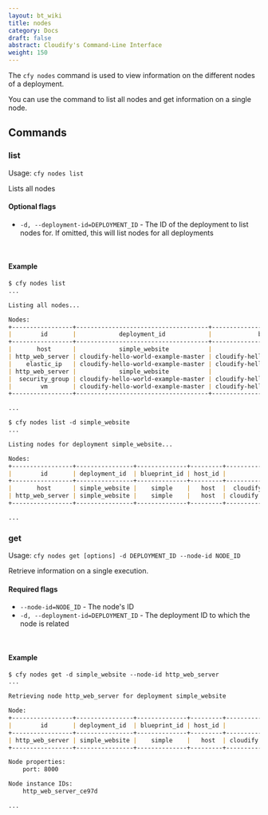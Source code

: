 ```yaml
---
layout: bt_wiki
title: nodes
category: Docs
draft: false
abstract: Cloudify's Command-Line Interface
weight: 150
---
```


The `cfy nodes` command is used to view information on the different nodes of a deployment.

You can use the command to list all nodes and get information on a single node.


## Commands


### list

Usage: `cfy nodes list`

Lists all nodes

#### Optional flags

* `-d, --deployment-id=DEPLOYMENT_ID` - The ID of the deployment to list nodes for. If omitted, this will list nodes for all deployments

&nbsp;
#### Example

```markdown
$ cfy nodes list
...

Listing all nodes...

Nodes:
+-----------------+-------------------------------------+-------------------------------------+---------+----------------------------------+---------------------+-----------------------------+
|        id       |            deployment_id            |             blueprint_id            | host_id |               type               | number_of_instances | planned_number_of_instances |
+-----------------+-------------------------------------+-------------------------------------+---------+----------------------------------+---------------------+-----------------------------+
|       host      |            simple_website           |                simple               |   host  |      cloudify.nodes.Compute      |          1          |              1              |
| http_web_server | cloudify-hello-world-example-master | cloudify-hello-world-example-master |    vm   |     cloudify.nodes.WebServer     |          1          |              1              |
|    elastic_ip   | cloudify-hello-world-example-master | cloudify-hello-world-example-master |   None  |   cloudify.aws.nodes.ElasticIP   |          1          |              1              |
| http_web_server |            simple_website           |                simple               |   host  |     cloudify.nodes.WebServer     |          1          |              1              |
|  security_group | cloudify-hello-world-example-master | cloudify-hello-world-example-master |   None  | cloudify.aws.nodes.SecurityGroup |          1          |              1              |
|        vm       | cloudify-hello-world-example-master | cloudify-hello-world-example-master |    vm   |   cloudify.aws.nodes.Instance    |          1          |              1              |
+-----------------+-------------------------------------+-------------------------------------+---------+----------------------------------+---------------------+-----------------------------+

...

$ cfy nodes list -d simple_website
...

Listing nodes for deployment simple_website...

Nodes:
+-----------------+----------------+--------------+---------+--------------------------+---------------------+-----------------------------+
|        id       | deployment_id  | blueprint_id | host_id |           type           | number_of_instances | planned_number_of_instances |
+-----------------+----------------+--------------+---------+--------------------------+---------------------+-----------------------------+
|       host      | simple_website |    simple    |   host  |  cloudify.nodes.Compute  |          1          |              1              |
| http_web_server | simple_website |    simple    |   host  | cloudify.nodes.WebServer |          1          |              1              |
+-----------------+----------------+--------------+---------+--------------------------+---------------------+-----------------------------+

...
```


### get

Usage: `cfy nodes get [options] -d DEPLOYMENT_ID --node-id NODE_ID`

Retrieve information on a single execution.

#### Required flags

*  `--node-id=NODE_ID` -    The node's ID
*  `-d, --deployment-id=DEPLOYMENT_ID` - The deployment ID to which the node is related

&nbsp;
#### Example

```markdown
$ cfy nodes get -d simple_website --node-id http_web_server
...

Retrieving node http_web_server for deployment simple_website

Node:
+-----------------+----------------+--------------+---------+--------------------------+---------------------+-----------------------------+
|        id       | deployment_id  | blueprint_id | host_id |           type           | number_of_instances | planned_number_of_instances |
+-----------------+----------------+--------------+---------+--------------------------+---------------------+-----------------------------+
| http_web_server | simple_website |    simple    |   host  | cloudify.nodes.WebServer |          1          |              1              |
+-----------------+----------------+--------------+---------+--------------------------+---------------------+-----------------------------+

Node properties:
	port: 8000

Node instance IDs:
	http_web_server_ce97d

...
```